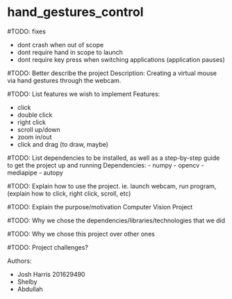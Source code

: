 # hand_gestures_control

#TODO: fixes
- dont crash when out of scope
- dont require hand in scope to launch
- dont require key press when switching applications (application pauses)


#TODO: Better describe the project
Description:
Creating a virtual mouse via hand gestures through the webcam.

#TODO: List features we wish to implement
Features: 
- click
- double click
- right click
- scroll up/down
- zoom in/out
- click and drag (to draw, maybe)

#TODO: List dependencies to be installed, as well as a step-by-step guide to get the project up and running
Dependencies:
    - numpy
    - opencv
    - mediapipe
    - autopy

#TODO: Explain how to use the project. ie. launch webcam, run program, (explain how to click, right click, scroll, etc)

#TODO: Explain the purpose/motivation
Computer Vision Project

#TODO: Why we chose the dependencies/libraries/technologies that we did

#TODO: Why we chose this project over other ones

#TODO: Project challenges?

Authors:
-   Josh Harris 201629490
-   Shelby
-   Abdullah 

